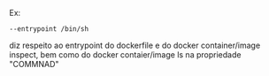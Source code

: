 Ex:
```
--entrypoint /bin/sh
```

diz respeito ao entrypoint do dockerfile e do docker container/image inspect, bem como do docker contaier/image ls na propriedade "COMMNAD"